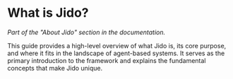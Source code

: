 # What is Jido?

_Part of the "About Jido" section in the documentation._

This guide provides a high-level overview of what Jido is, its core purpose, and where it fits in the landscape of agent-based systems. It serves as the primary introduction to the framework and explains the fundamental concepts that make Jido unique.
